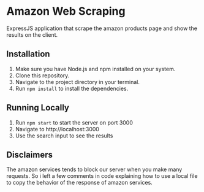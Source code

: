 # Amazon Web Scraping

ExpressJS application that scrape the amazon products page and show the results on the client.

## Installation

1. Make sure you have Node.js and npm installed on your system.
2. Clone this repository.
3. Navigate to the project directory in your terminal.
4. Run `npm install` to install the dependencies.


## Running Locally

1. Run `npm start` to start the server on port 3000
2. Navigate to http://localhost:3000
3. Use the search input to see the results

## Disclaimers

The amazon services tends to block our server when you make many requests. So i left a few comments in code explaining how to use a local file to copy the behavior of the response of amazon services.
